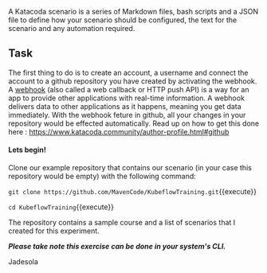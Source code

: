 A Katacoda scenario is a series of Markdown files, bash scripts and a JSON file to define how your scenario should be configured, the text for the scenario and any automation required.

## Task
The first thing to do is to create an account, a username and connect the account to a github repository you have created by activating the webhook. A [webhook](https://sendgrid.com/blog/whats-webhook/) (also called a web callback or HTTP push API) is a way for an app to provide other applications with real-time information. A webhook delivers data to other applications as it happens, meaning you get data immediately. With the webhook feture in github, all your changes in your repository would be effected automatically. Read up on how to get this done here : https://www.katacoda.community/author-profile.html#github

#### Lets begin!

Clone our example repository that contains our scenario (in your case this repository would be empty) with the following command:

`git clone https://github.com/MavenCode/KubeflowTraining.git`{{execute}}

`cd KubeflowTraining`{{execute}}

The repository contains a sample course and a list of scenarios that I created for this experiment.

***Please take note this exercise can be done in your system's CLI.***

Jadesola
